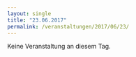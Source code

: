 ```yaml
---
layout: single
title: "23.06.2017"
permalink: /veranstaltungen/2017/06/23/
---
```


Keine Veranstaltung an diesem Tag.
